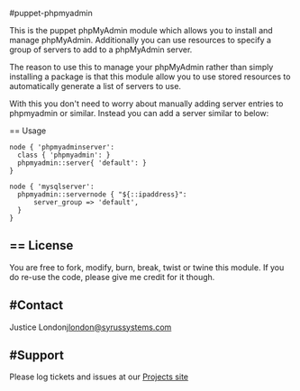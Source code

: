 #puppet-phpmyadmin

This is the puppet phpMyAdmin module which allows you to install and manage phpMyAdmin.
Additionally you can use resources to specify a group of servers to add to a phpMyAdmin server.

The reason to use this to manage your phpMyAdmin rather than simply installing a package is that
this module allow you to use stored resources to automatically generate a list of servers to use.

With this you don't need to worry about manually adding server entries to phpmyadmin or similar.
Instead you can add a server similar to below:

== Usage

	node { 'phpmyadminserver':
	  class { 'phpmyadmin': }
	  phpmyadmin::server{ 'default': }
	}

	node { 'mysqlserver':
	  phpmyadmin::servernode { "${::ipaddress}":
	      server_group => 'default',
	  }
	}

== License
-------

You are free to fork, modify, burn, break, twist or twine this module.
If you do re-use the code, please give me credit for it though.

#Contact
-------

Justice London<jlondon@syrussystems.com>

#Support
-------

Please log tickets and issues at our [Projects site](http://github.com/justicel/puppet-phpmyadmin)
